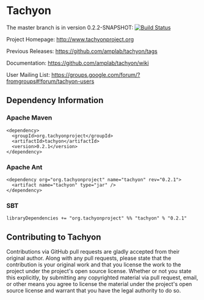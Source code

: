 Tachyon
=======

The master branch is in version 0.2.2-SNAPSHOT: [![Build Status](https://amplab.cs.berkeley.edu/jenkins/job/Tachyon-Hadoop1/badge/icon)](https://amplab.cs.berkeley.edu/jenkins/job/Tachyon-Hadoop1/)

Project Homepage: http://www.tachyonproject.org

Previous Releases: https://github.com/amplab/tachyon/tags

Documentation: https://github.com/amplab/tachyon/wiki

User Mailing List: https://groups.google.com/forum/?fromgroups#!forum/tachyon-users

## Dependency Information

### Apache Maven

    <dependency>
      <groupId>org.tachyonproject</groupId>
      <artifactId>tachyon</artifactId>
      <version>0.2.1</version>
    </dependency>

### Apache Ant

    <dependency org="org.tachyonproject" name="tachyon" rev="0.2.1">
      <artifact name="tachyon" type="jar" />
    </dependency>

### SBT

    libraryDependencies += "org.tachyonproject" %% "tachyon" % "0.2.1"

## Contributing to Tachyon

Contributions via GitHub pull requests are gladly accepted from their original
author. Along with any pull requests, please state that the contribution is
your original work and that you license the work to the project under the
project's open source license. Whether or not you state this explicitly, by
submitting any copyrighted material via pull request, email, or other means
you agree to license the material under the project's open source license and
warrant that you have the legal authority to do so.
